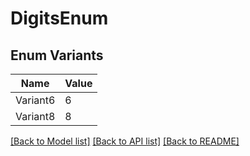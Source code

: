 # DigitsEnum

## Enum Variants

| Name | Value |
|---- | -----|
| Variant6 | 6 |
| Variant8 | 8 |


[[Back to Model list]](../README.md#documentation-for-models) [[Back to API list]](../README.md#documentation-for-api-endpoints) [[Back to README]](../README.md)


